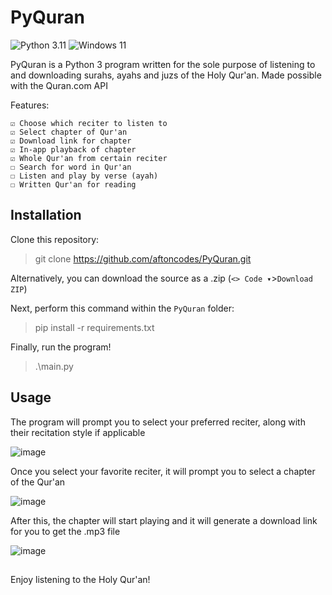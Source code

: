 # PyQuran
![Python 3.11](https://img.shields.io/badge/Python>=3.11-light_green?logo=python) ![Windows 11](https://img.shields.io/badge/Windows-11-blue?logo=windows)

PyQuran is a Python 3 program written for the sole purpose of listening to and downloading surahs, ayahs and juzs of the Holy Qur'an. Made possible with the Quran.com API

Features:
```
☑ Choose which reciter to listen to
☑ Select chapter of Qur'an
☑ Download link for chapter
☑ In-app playback of chapter
☑ Whole Qur'an from certain reciter
☐ Search for word in Qur'an
☐ Listen and play by verse (ayah)
☐ Written Qur'an for reading
```

## Installation
Clone this repository:
> git clone https://github.com/aftoncodes/PyQuran.git

Alternatively, you can download the source as a .zip (`<> Code ▾`>`Download ZIP`)

Next, perform this command within the `PyQuran` folder:
> pip install -r requirements.txt

Finally, run the program!
> .\main.py


## Usage
The program will prompt you to select your preferred reciter, along with their recitation style if applicable

![image](https://github.com/aftoncodes/PyQuran/assets/107783820/7dc1dc6d-3e16-42ef-b3d4-200f44d4c229)


Once you select your favorite reciter, it will prompt you to select a chapter of the Qur'an

![image](https://github.com/aftoncodes/PyQuran/assets/107783820/f162525d-5764-470a-8282-96ca0c4a0f7d)


After this, the chapter will start playing and it will generate a download link for you to get the .mp3 file

![image](https://github.com/aftoncodes/PyQuran/assets/107783820/c2010cb8-9b8d-4151-a41f-19e9942fa569)

## 
Enjoy listening to the Holy Qur'an!


